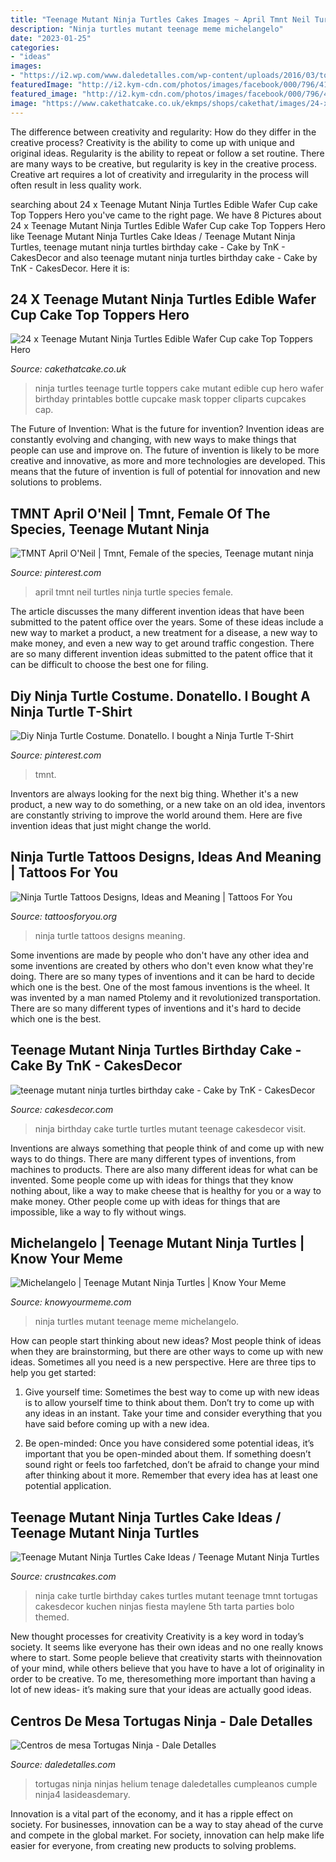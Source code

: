 ```yaml
---
title: "Teenage Mutant Ninja Turtles Cakes Images ~ April Tmnt Neil Turtles Ninja Turtle Species Female"
description: "Ninja turtles mutant teenage meme michelangelo"
date: "2023-01-25"
categories:
- "ideas"
images:
- "https://i2.wp.com/www.daledetalles.com/wp-content/uploads/2016/03/tortugas-ninja4.jpg"
featuredImage: "http://i2.kym-cdn.com/photos/images/facebook/000/796/417/a8b.gif"
featured_image: "http://i2.kym-cdn.com/photos/images/facebook/000/796/417/a8b.gif"
image: "https://www.cakethatcake.co.uk/ekmps/shops/cakethat/images/24-x-teenage-mutant-ninja-turtles-edible-wafer-cup-cake-top-toppers-hero-1133-p.jpg"
---
```



The difference between creativity and regularity: How do they differ in the creative process?
Creativity is the ability to come up with unique and original ideas. Regularity is the ability to repeat or follow a set routine. There are many ways to be creative, but regularity is key in the creative process. Creative art requires a lot of creativity and irregularity in the process will often result in less quality work.

	

		
searching about 24 x Teenage Mutant Ninja Turtles Edible Wafer Cup cake Top Toppers Hero you've came to the right page. We have 8 Pictures about 24 x Teenage Mutant Ninja Turtles Edible Wafer Cup cake Top Toppers Hero like Teenage Mutant Ninja Turtles Cake Ideas / Teenage Mutant Ninja Turtles, teenage mutant ninja turtles birthday cake - Cake by TnK - CakesDecor and also teenage mutant ninja turtles birthday cake - Cake by TnK - CakesDecor. Here it is:
		
    
## 24 X Teenage Mutant Ninja Turtles Edible Wafer Cup Cake Top Toppers Hero

<img loading=lazy src="https://www.cakethatcake.co.uk/ekmps/shops/cakethat/images/24-x-teenage-mutant-ninja-turtles-edible-wafer-cup-cake-top-toppers-hero-1133-p.jpg" onerror="this.onerror=null;this.src='https://tse1.mm.bing.net/th?id=OIP.b5dalhksFgMt-tMaWGM-wQHaJ4&amp;pid=15.1';" alt="24 x Teenage Mutant Ninja Turtles Edible Wafer Cup cake Top Toppers Hero">

_Source: cakethatcake.co.uk_

>ninja turtles teenage turtle toppers cake mutant edible cup hero wafer birthday printables bottle cupcake mask topper cliparts cupcakes cap. 

	

The Future of Invention: What is the future for invention?
Invention ideas are constantly evolving and changing, with new ways to make things that people can use and improve on. The future of invention is likely to be more creative and innovative, as more and more technologies are developed. This means that the future of invention is full of potential for innovation and new solutions to problems.

    
## TMNT April O&#039;Neil | Tmnt, Female Of The Species, Teenage Mutant Ninja

<img loading=lazy src="https://i.pinimg.com/736x/37/6b/27/376b2775c3a1cb3f4d6009f4093ffa41--tmnt-april-divas.jpg" onerror="this.onerror=null;this.src='https://tse4.mm.bing.net/th?id=OIP.6OOjb2C5tKTX0vaofqXVhAEgDY&amp;pid=15.1';" alt="TMNT April O&#039;Neil | Tmnt, Female of the species, Teenage mutant ninja">

_Source: pinterest.com_

>april tmnt neil turtles ninja turtle species female. 

	

The article discusses the many different invention ideas that have been submitted to the patent office over the years. Some of these ideas include a new way to market a product, a new treatment for a disease, a new way to make money, and even a new way to get around traffic congestion. There are so many different invention ideas submitted to the patent office that it can be difficult to choose the best one for filing.

    
## Diy Ninja Turtle Costume. Donatello. I Bought A Ninja Turtle T-Shirt

<img loading=lazy src="https://i.pinimg.com/736x/04/9d/de/049dde00faf36349e36265665cfea6f7--donatello-ninja-turtles.jpg" onerror="this.onerror=null;this.src='https://tse4.mm.bing.net/th?id=OIP.JVXZNzYtsJomUKIzTxK-zADcEb&amp;pid=15.1';" alt="Diy Ninja Turtle Costume. Donatello. I bought a Ninja Turtle T-Shirt">

_Source: pinterest.com_

>tmnt. 

	

Inventors are always looking for the next big thing. Whether it's a new product, a new way to do something, or a new take on an old idea, inventors are constantly striving to improve the world around them. Here are five invention ideas that just might change the world.

    
## Ninja Turtle Tattoos Designs, Ideas And Meaning | Tattoos For You

<img loading=lazy src="https://www.tattoosforyou.org/wp-content/uploads/2016/03/Ninja-Turtle-Tattoos.jpg" onerror="this.onerror=null;this.src='https://tse2.mm.bing.net/th?id=OIP.hn_b0tgJTykPDyeiwL-HKAHaLH&amp;pid=15.1';" alt="Ninja Turtle Tattoos Designs, Ideas and Meaning | Tattoos For You">

_Source: tattoosforyou.org_

>ninja turtle tattoos designs meaning. 

	

Some inventions are made by people who don't have any other idea and some inventions are created by others who don't even know what they're doing. There are so many types of inventions and it can be hard to decide which one is the best. One of the most famous inventions is the wheel. It was invented by a man named Ptolemy and it revolutionized transportation. There are so many different types of inventions and it's hard to decide which one is the best.

    
## Teenage Mutant Ninja Turtles Birthday Cake - Cake By TnK - CakesDecor

<img loading=lazy src="https://pic.cakesdecor.com/m/xmnbyup9lffq99vormwp.jpg" onerror="this.onerror=null;this.src='https://tse2.mm.bing.net/th?id=OIP.x-v9wku7aBMOgZ_W2epytAHaKT&amp;pid=15.1';" alt="teenage mutant ninja turtles birthday cake - Cake by TnK - CakesDecor">

_Source: cakesdecor.com_

>ninja birthday cake turtle turtles mutant teenage cakesdecor visit. 

	

Inventions are always something that people think of and come up with new ways to do things. There are many different types of inventions, from machines to products. There are also many different ideas for what can be invented. Some people come up with ideas for things that they know nothing about, like a way to make cheese that is healthy for you or a way to make money. Other people come up with ideas for things that are impossible, like a way to fly without wings.

    
## Michelangelo | Teenage Mutant Ninja Turtles | Know Your Meme

<img loading=lazy src="http://i2.kym-cdn.com/photos/images/facebook/000/796/417/a8b.gif" onerror="this.onerror=null;this.src='https://tse2.mm.bing.net/th?id=OIP.E2PtAuU6DPBZ3mooWciMngHaEK&amp;pid=15.1';" alt="Michelangelo | Teenage Mutant Ninja Turtles | Know Your Meme">

_Source: knowyourmeme.com_

>ninja turtles mutant teenage meme michelangelo. 

	

How can people start thinking about new ideas?
Most people think of ideas when they are brainstorming, but there are other ways to come up with new ideas. Sometimes all you need is a new perspective. Here are three tips to help you get started: 
1. Give yourself time: Sometimes the best way to come up with new ideas is to allow yourself time to think about them. Don’t try to come up with any ideas in an instant. Take your time and consider everything that you have said before coming up with a new idea. 

2. Be open-minded: Once you have considered some potential ideas, it’s important that you be open-minded about them. If something doesn’t sound right or feels too farfetched, don’t be afraid to change your mind after thinking about it more. Remember that every idea has at least one potential application.

    
## Teenage Mutant Ninja Turtles Cake Ideas / Teenage Mutant Ninja Turtles

<img loading=lazy src="http://www.crustncakes.com/blog/wp-content/uploads/2015/12/64d28cf2b083eb9108a882d89a45b389.jpg" onerror="this.onerror=null;this.src='https://tse3.mm.bing.net/th?id=OIP.M4Kw2qpspDUsfjuywi69cQHaKX&amp;pid=15.1';" alt="Teenage Mutant Ninja Turtles Cake Ideas / Teenage Mutant Ninja Turtles">

_Source: crustncakes.com_

>ninja cake turtle birthday cakes turtles mutant teenage tmnt tortugas cakesdecor kuchen ninjas fiesta maylene 5th tarta parties bolo themed. 

	

New thought processes for creativity
Creativity is a key word in today’s society. It seems like everyone has their own ideas and no one really knows where to start. Some people believe that creativity starts with theinnovation of your mind, while others believe that you have to have a lot of originality in order to be creative. To me, theresomething more important than having a lot of new ideas- it’s making sure that your ideas are actually good ideas.

    
## Centros De Mesa Tortugas Ninja - Dale Detalles

<img loading=lazy src="https://i2.wp.com/www.daledetalles.com/wp-content/uploads/2016/03/tortugas-ninja4.jpg" onerror="this.onerror=null;this.src='https://tse2.mm.bing.net/th?id=OIP.mc0Ug-lnGYTmFZ_yF1dSzwHaJ3&amp;pid=15.1';" alt="Centros de mesa Tortugas Ninja - Dale Detalles">

_Source: daledetalles.com_

>tortugas ninja ninjas helium tenage daledetalles cumpleanos cumple ninja4 lasideasdemary. 

	

Innovation is a vital part of the economy, and it has a ripple effect on society. For businesses, innovation can be a way to stay ahead of the curve and compete in the global market. For society, innovation can help make life easier for everyone, from creating new products to solving problems.

